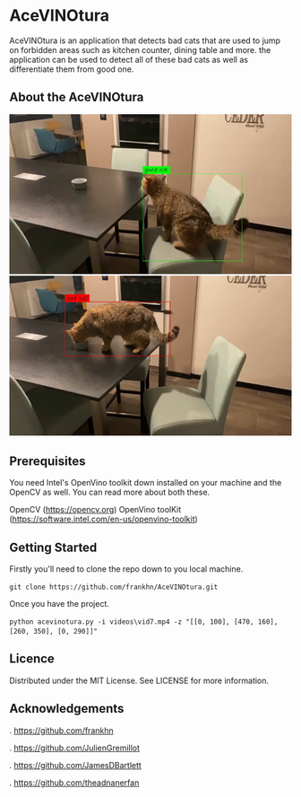 # AceVINOtura

AceVINOtura is an application that detects bad cats that are used to jump on forbidden areas such as kitchen counter, dining table and more. the application can be used to detect all of these bad cats as well as differentiate them from good one.

## About the AceVINOtura

![](images/vid7_goodcat.png?raw=true) ![](images/vid7_badcat.png?raw=true)


## Prerequisites

You need Intel's OpenVino toolkit down installed on your machine and the OpenCV as well.
You can read more about both these.

OpenCV    (<https://opencv.org>) 
OpenVino toolKit (<https://software.intel.com/en-us/openvino-toolkit>)


## Getting Started

Firstly you'll need to clone the repo down to you local machine.

``` git clone https://github.com/frankhn/AceVINOtura.git ```

Once you have the project.

``` python acevinotura.py -i videos\vid7.mp4 -z "[[0, 100], [470, 160], [260, 350], [0, 290]]" ```

## Licence

Distributed under the MIT License. See LICENSE for more information.

## Acknowledgements

. https://github.com/frankhn

. https://github.com/JulienGremillot

. https://github.com/JamesDBartlett

. https://github.com/theadnanerfan
